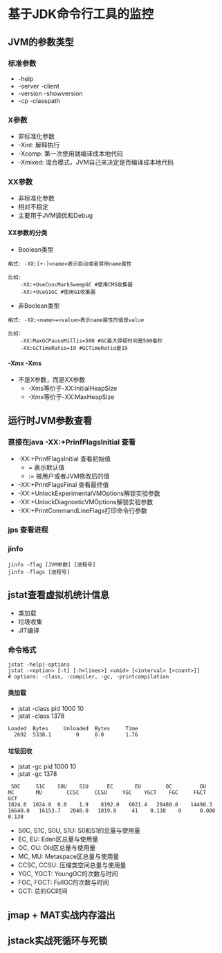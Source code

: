 # 基于JDK命令行工具的监控

## JVM的参数类型

### 标准参数

- -help
- -server -client
- -version -showversion
- -cp -classpath

### X参数

- 非标准化参数
- -Xint: 解释执行
- -Xcomp: 第一次使用就编译成本地代码
- -Xmixed: 混合模式，JVM自己来决定是否编译成本地代码

### XX参数

- 非标准化参数
- 相对不稳定
- 主要用于JVM调优和Debug

#### XX参数的分类

- Boolean类型

```node
格式: -XX:[+-]<name>表示启动或者禁用name属性

比如:
    -XX:+UseConcMarkSweepGC #使用CMS收集器
    -XX:+UseG1GC #使用G1收集器
```

- 非Boolean类型

```node
格式: -XX:<name>=<value>表示name属性的值是value

比如:
    -XX:MaxGCPauseMillis=500 #GC最大停顿时间是500毫秒
    -XX:GCTimeRatio=19 #GCTimeRatio是19
```

#### -Xmx -Xms

- 不是X参数，而是XX参数
  - -Xms等价于-XX:InitialHeapSize
  - -Xmx等价于-XX:MaxHeapSize

## 运行时JVM参数查看

### 直接在java -XX:+PrinfFlagsInitial 查看

- -XX:+PrinfFlagsInitial 查看初始值
  - = 表示默认值
  - := 被用户或者JVM修改后的值
- -XX:+PrintFlagsFinal 查看最终值
- -XX:+UnlockExperimentalVMOptions解锁实验参数
- -XX:+UnlockDiagnosticVMOptions解锁实验参数
- -XX:+PrintCommandLineFlags打印命令行参数

### jps 查看进程

### jinfo

```shell
jinfo -flag [JVM参数] [进程号]
jinfo -flags [进程号]
```

## jstat查看虚拟机统计信息

- 类加载
- 垃圾收集
- JIT编译

### 命令格式

```shell
jstat -help|-options
jstat -<option> [-t] [-h<lines>] <vmid> [<interval> [<count>]]
# options: -class, -compiler, -gc, -printcompilation
```

#### 类加载

- jstat -class pid 1000 10
- jstat -class 1378

```log
Loaded  Bytes     Unloaded  Bytes     Time
  2692  5338.1        0     0.0       1.76
```

#### 垃圾回收

- jstat -gc pid 1000 10
- jstat -gc 1378

```log
 S0C     S1C    S0U    S1U      EC       EU        OC         OU       MC       MU        CCSC     CCSU     YGC    YGCT    FGC     FGCT     GCT
1024.0  1024.0  0.0    1.9    8192.0   6021.4   20480.0    14490.3   16640.0   16153.7   2048.0   1819.8     41    0.138    0      0.000    0.138
```

- S0C, S1C, S0U, S1U: S0和S1的总量与使用量
- EC, EU: Eden区总量与使用量
- OC, OU: Old区总量与使用量
- MC, MU: Metaspace区总量与使用量
- CCSC, CCSU: 压缩类空间总量与使用量
- YGC, YGCT: YoungGC的次数与时间
- FGC, FGCT: FullGC的次数与时间
- GCT: 总的GC时间

## jmap + MAT实战内存溢出

## jstack实战死循环与死锁